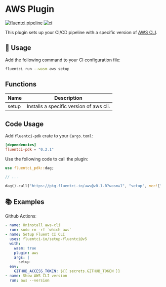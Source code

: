 # AWS Plugin

[![fluentci pipeline](https://shield.fluentci.io/x/aws)](https://pkg.fluentci.io/aws)
[![ci](https://github.com/fluentci-io/aws-plugin/actions/workflows/ci.yml/badge.svg)](https://github.com/fluentci-io/aws-plugin/actions/workflows/ci.yml)

This plugin sets up your CI/CD pipeline with a specific version of [AWS CLI](https://github.com/aws/aws-cli).

## 🚀 Usage

Add the following command to your CI configuration file:

```bash
fluentci run --wasm aws setup
```

## Functions

| Name   | Description                               |
| ------ | ----------------------------------------- |
| setup  | Installs a specific version of aws cli.  |

## Code Usage

Add `fluentci-pdk` crate to your `Cargo.toml`:

```toml
[dependencies]
fluentci-pdk = "0.2.1"
```

Use the following code to call the plugin:

```rust
use fluentci_pdk::dag;

// ...

dag().call("https://pkg.fluentci.io/aws@v0.1.0?wasm=1", "setup", vec!["latest"])?;
```

## 📚 Examples

Github Actions:

```yaml
- name: Uninstall aws-cli
  run: sudo rm -rf `which aws`
- name: Setup Fluent CI CLI
  uses: fluentci-io/setup-fluentci@v5
  with:
    wasm: true
    plugin: aws
    args: |
      setup
  env:
    GITHUB_ACCESS_TOKEN: ${{ secrets.GITHUB_TOKEN }}
- name: Show AWS CLI version
  run: aws --version
```

